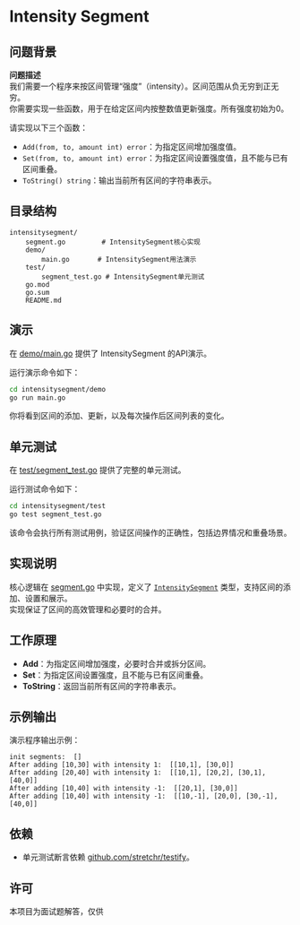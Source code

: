 # Intensity Segment

## 问题背景

**问题描述**  
我们需要一个程序来按区间管理“强度”（intensity）。区间范围从负无穷到正无穷。  
你需要实现一些函数，用于在给定区间内按整数值更新强度。所有强度初始为0。

请实现以下三个函数：
- `Add(from, to, amount int) error`：为指定区间增加强度值。
- `Set(from, to, amount int) error`：为指定区间设置强度值，且不能与已有区间重叠。
- `ToString() string`：输出当前所有区间的字符串表示。

## 目录结构

```
intensitysegment/
    segment.go         # IntensitySegment核心实现
    demo/
        main.go       # IntensitySegment用法演示
    test/
        segment_test.go # IntensitySegment单元测试
    go.mod
    go.sum
    README.md
```

## 演示

在 [demo/main.go](demo/main.go) 提供了 IntensitySegment 的API演示。

运行演示命令如下：

```sh
cd intensitysegment/demo
go run main.go
```

你将看到区间的添加、更新，以及每次操作后区间列表的变化。

## 单元测试

在 [test/segment_test.go](test/segment_test.go) 提供了完整的单元测试。

运行测试命令如下：

```sh
cd intensitysegment/test
go test segment_test.go
```

该命令会执行所有测试用例，验证区间操作的正确性，包括边界情况和重叠场景。

## 实现说明

核心逻辑在 [segment.go](segment.go) 中实现，定义了 [`IntensitySegment`](segment.go) 类型，支持区间的添加、设置和展示。  
实现保证了区间的高效管理和必要时的合并。

## 工作原理

- **Add**：为指定区间增加强度，必要时合并或拆分区间。
- **Set**：为指定区间设置强度，且不能与已有区间重叠。
- **ToString**：返回当前所有区间的字符串表示。

## 示例输出

演示程序输出示例：

```
init segments:  []
After adding [10,30] with intensity 1:  [[10,1], [30,0]]
After adding [20,40] with intensity 1:  [[10,1], [20,2], [30,1], [40,0]]
After adding [10,40] with intensity -1:  [[20,1], [30,0]]
After adding [10,40] with intensity -1:  [[10,-1], [20,0], [30,-1], [40,0]]
```

## 依赖

- 单元测试断言依赖 [github.com/stretchr/testify](https://github.com/stretchr/testify)。

## 许可

本项目为面试题解答，仅供